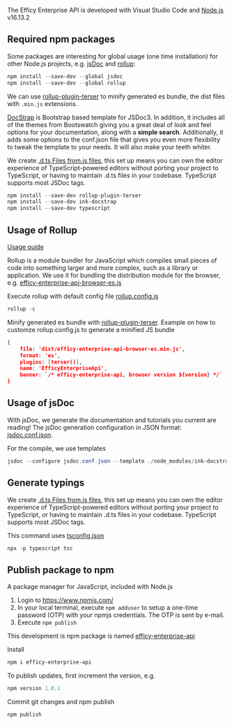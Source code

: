 The Efficy Enterprise API is developed with Visual Studio Code and [Node.js](https://nodejs.org/en/) v16.13.2

## Required npm packages

Some packages are interesting for global usage (one time installation) for other Node.js projects, e.g. [jsDoc](https://www.npmjs.com/package/jsdoc) and [rollup](https://www.npmjs.com/package/rollup):

```powershell
npm install --save-dev --global jsdoc
npm install --save-dev --global rollup
```

We can use [rollup-plugin-terser](https://www.npmjs.com/package/rollup-plugin-terser) to minify generated es bundle, the dist files with `.min.js` extensions.

[DocStrap](https://www.npmjs.com/package/ink-docstrap) is Bootstrap based template for JSDoc3. In addition, it includes all of the themes from Bootswatch giving you a great deal of look and feel options for your documentation, along with a **simple search**. Additionally, it adds some options to the conf.json file that gives you even more flexibility to tweak the template to your needs. It will also make your teeth whiter.

We create [.d.ts Files from.js files](https://www.typescriptlang.org/docs/handbook/declaration-files/dts-from-js.html), this set up means you can own the editor experience of TypeScript-powered editors without porting your project to TypeScript, or having to maintain .d.ts files in your codebase. TypeScript supports most JSDoc tags.

```powershell
npm install --save-dev rollup-plugin-terser
npm install --save-dev ink-docstrap
npm install --save-dev typescript
```

## Usage of Rollup

[Usage guide](https://rollupjs.org/guide/en/)

Rollup is a module bundler for JavaScript which compiles small pieces of code into something larger and more complex, such as a library or application. We use it for bundling the distribution module for the browser, e.g. [efficy-enterprise-api-browser-es.js](../dist/efficy-enterprise-api-browser-es.js)

Execute rollup with default config file [rollup.config.js](rollup.config.js)

```powershell
rollup -c
```

Minify generated es bundle with [rollup-plugin-terser](https://www.npmjs.com/package/rollup-plugin-terser).
Example on how to customze rollup.config.js to generate a minified JS bundle
```json
{
	file: 'dist/efficy-enterprise-api-browser-es.min.js',
	format: 'es',
	plugins: [terser()],
	name: 'EfficyEnterpriseApi',
	banner: `/* efficy-enterprise-api, browser version ${version} */`
}
```

## Usage of jsDoc

With jsDoc, we generate the documentation and tutorials you current are reading!
The jsDoc generation configuration in JSON format: [jsdoc.conf.json](jsdoc.conf.json).

For the compile, we use templates
```powershell
jsdoc --configure jsdoc.conf.json --template ./node_modules/ink-docstrap/template
```


## Generate typings

We create [.d.ts Files from.js files](https://www.typescriptlang.org/docs/handbook/declaration-files/dts-from-js.html), this set up means you can own the editor experience of TypeScript-powered editors without porting your project to TypeScript, or having to maintain .d.ts files in your codebase. TypeScript supports most JSDoc tags.

This command uses [tsconfig.json](../tsconfig.json)

```powershell
npx -p typescript tsc
```

## Publish package to npm

A package manager for JavaScript, included with Node.js

1. Login to https://www.npmjs.com/
2. In your local terminal, execute `npm adduser` to setup a one-time password (OTP) with your npmjs credentials. The OTP is sent by e-mail.
3. Execute `npm publish`

This development is npm package is named [efficy-enterprise-api](https://www.npmjs.com/package/efficy-enterprise-api)

Install
```powershell
npm i efficy-enterprise-api
```

To publish updates, first increment the version, e.g.
```powershell
npm version 1.0.1
```

Commit git changes and npm publish
```powershell
npm publish
```